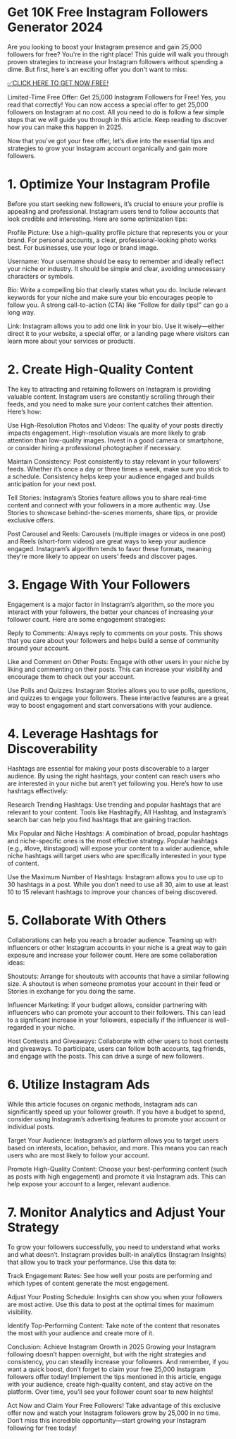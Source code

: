 # Get 10K Free Instagram Followers Generator 2024

Are you looking to boost your Instagram presence and gain 25,000 followers for free? You're in the right place! This guide will walk you through proven strategies to increase your Instagram followers without spending a dime. But first, here's an exciting offer you don't want to miss:

[✅CLICK HERE TO GET NOW FREE!](https://instagram.tstitsolutionsbd.com/)

Limited-Time Free Offer: Get 25,000 Instagram Followers for Free! Yes, you read that correctly! You can now access a special offer to get 25,000 followers on Instagram at no cost. All you need to do is follow a few simple steps that we will guide you through in this article. Keep reading to discover how you can make this happen in 2025.

Now that you've got your free offer, let’s dive into the essential tips and strategies to grow your Instagram account organically and gain more followers.

# 1. Optimize Your Instagram Profile
Before you start seeking new followers, it’s crucial to ensure your profile is appealing and professional. Instagram users tend to follow accounts that look credible and interesting. Here are some optimization tips:

Profile Picture: Use a high-quality profile picture that represents you or your brand. For personal accounts, a clear, professional-looking photo works best. For businesses, use your logo or brand image.

Username: Your username should be easy to remember and ideally reflect your niche or industry. It should be simple and clear, avoiding unnecessary characters or symbols.

Bio: Write a compelling bio that clearly states what you do. Include relevant keywords for your niche and make sure your bio encourages people to follow you. A strong call-to-action (CTA) like “Follow for daily tips!” can go a long way.

Link: Instagram allows you to add one link in your bio. Use it wisely—either direct it to your website, a special offer, or a landing page where visitors can learn more about your services or products.

# 2. Create High-Quality Content
The key to attracting and retaining followers on Instagram is providing valuable content. Instagram users are constantly scrolling through their feeds, and you need to make sure your content catches their attention. Here’s how:

Use High-Resolution Photos and Videos: The quality of your posts directly impacts engagement. High-resolution visuals are more likely to grab attention than low-quality images. Invest in a good camera or smartphone, or consider hiring a professional photographer if necessary.

Maintain Consistency: Post consistently to stay relevant in your followers' feeds. Whether it’s once a day or three times a week, make sure you stick to a schedule. Consistency helps keep your audience engaged and builds anticipation for your next post.

Tell Stories: Instagram’s Stories feature allows you to share real-time content and connect with your followers in a more authentic way. Use Stories to showcase behind-the-scenes moments, share tips, or provide exclusive offers.

Post Carousel and Reels: Carousels (multiple images or videos in one post) and Reels (short-form videos) are great ways to keep your audience engaged. Instagram’s algorithm tends to favor these formats, meaning they’re more likely to appear on users’ feeds and discover pages.

# 3. Engage With Your Followers
Engagement is a major factor in Instagram’s algorithm, so the more you interact with your followers, the better your chances of increasing your follower count. Here are some engagement strategies:

Reply to Comments: Always reply to comments on your posts. This shows that you care about your followers and helps build a sense of community around your account.

Like and Comment on Other Posts: Engage with other users in your niche by liking and commenting on their posts. This can increase your visibility and encourage them to check out your account.

Use Polls and Quizzes: Instagram Stories allows you to use polls, questions, and quizzes to engage your followers. These interactive features are a great way to boost engagement and start conversations with your audience.

# 4. Leverage Hashtags for Discoverability
Hashtags are essential for making your posts discoverable to a larger audience. By using the right hashtags, your content can reach users who are interested in your niche but aren’t yet following you. Here’s how to use hashtags effectively:

Research Trending Hashtags: Use trending and popular hashtags that are relevant to your content. Tools like Hashtagify, All Hashtag, and Instagram’s search bar can help you find hashtags that are gaining traction.

Mix Popular and Niche Hashtags: A combination of broad, popular hashtags and niche-specific ones is the most effective strategy. Popular hashtags (e.g., #love, #instagood) will expose your content to a wider audience, while niche hashtags will target users who are specifically interested in your type of content.

Use the Maximum Number of Hashtags: Instagram allows you to use up to 30 hashtags in a post. While you don’t need to use all 30, aim to use at least 10 to 15 relevant hashtags to improve your chances of being discovered.

# 5. Collaborate With Others
Collaborations can help you reach a broader audience. Teaming up with influencers or other Instagram accounts in your niche is a great way to gain exposure and increase your follower count. Here are some collaboration ideas:

Shoutouts: Arrange for shoutouts with accounts that have a similar following size. A shoutout is when someone promotes your account in their feed or Stories in exchange for you doing the same.

Influencer Marketing: If your budget allows, consider partnering with influencers who can promote your account to their followers. This can lead to a significant increase in your followers, especially if the influencer is well-regarded in your niche.

Host Contests and Giveaways: Collaborate with other users to host contests and giveaways. To participate, users can follow both accounts, tag friends, and engage with the posts. This can drive a surge of new followers.

# 6. Utilize Instagram Ads
While this article focuses on organic methods, Instagram ads can significantly speed up your follower growth. If you have a budget to spend, consider using Instagram’s advertising features to promote your account or individual posts.

Target Your Audience: Instagram’s ad platform allows you to target users based on interests, location, behavior, and more. This means you can reach users who are most likely to follow your account.

Promote High-Quality Content: Choose your best-performing content (such as posts with high engagement) and promote it via Instagram ads. This can help expose your account to a larger, relevant audience.

# 7. Monitor Analytics and Adjust Your Strategy
To grow your followers successfully, you need to understand what works and what doesn’t. Instagram provides built-in analytics (Instagram Insights) that allow you to track your performance. Use this data to:

Track Engagement Rates: See how well your posts are performing and which types of content generate the most engagement.

Adjust Your Posting Schedule: Insights can show you when your followers are most active. Use this data to post at the optimal times for maximum visibility.

Identify Top-Performing Content: Take note of the content that resonates the most with your audience and create more of it.

Conclusion: Achieve Instagram Growth in 2025
Growing your Instagram following doesn’t happen overnight, but with the right strategies and consistency, you can steadily increase your followers. And remember, if you want a quick boost, don’t forget to claim your free 25,000 Instagram followers offer today! Implement the tips mentioned in this article, engage with your audience, create high-quality content, and stay active on the platform. Over time, you’ll see your follower count soar to new heights!

Act Now and Claim Your Free Followers! Take advantage of this exclusive offer now and watch your Instagram followers grow by 25,000 in no time. Don’t miss this incredible opportunity—start growing your Instagram following for free today!
